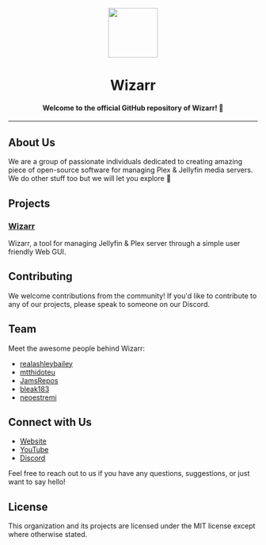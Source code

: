 <p align="center">
<img src="https://raw.githubusercontent.com/Wizarrrr/wizarr/master/apps/wizarr-frontend/src/assets/img/wizard.png" width="100">

<h1 align="center">Wizarr</h1>
<h4 align="center">Welcome to the official GitHub repository of Wizarr! 🎉</h4>
</p>
<hr>

## About Us

We are a group of passionate individuals dedicated to creating amazing piece of open-source software for managing Plex & Jellyfin media servers. We do other stuff too but we will let you explore 🥳

## Projects

### [Wizarr](https://github.com/wizarrrr/wizarr)
Wizarr, a tool for managing Jellyfin & Plex server through a simple user friendly Web GUI.

## Contributing

We welcome contributions from the community! If you'd like to contribute to any of our projects, please speak to someone on our Discord.

## Team

Meet the awesome people behind Wizarr:

- [realashleybailey](https://github.com/realashleybailey)
- [mtthidoteu](https://github.com/mtthidoteu)
- [JamsRepos](https://github.com/JamsRepos)
- [bleak183](https://github.com/bleak183)
- [neoestremi](https://github.com/neoestremi)

## Connect with Us

- [Website](https://wizarr.dev)
- [YouTube](https://youtube.com/@wizarrrr)
- [Discord](https://discord.gg/NYxwcjCK9x)

Feel free to reach out to us if you have any questions, suggestions, or just want to say hello!

## License

This organization and its projects are licensed under the MIT license except where otherwise stated.
